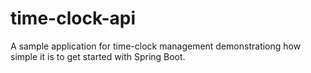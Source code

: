 # time-clock-api

A sample application for time-clock management demonstrationg how simple it is to get started with Spring Boot.
